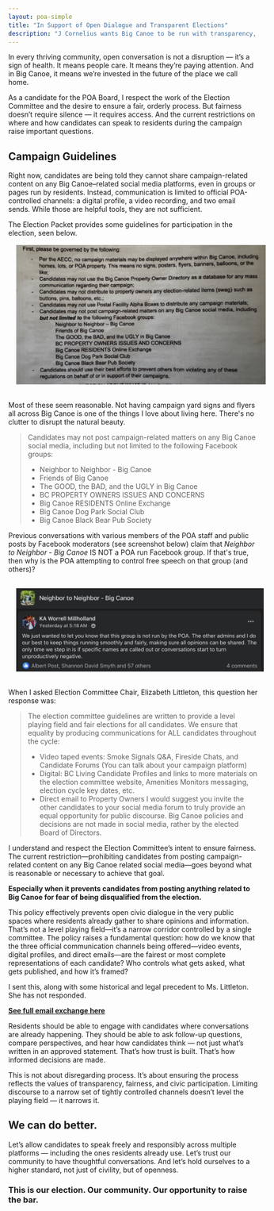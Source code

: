 ```yaml
---
layout: poa-simple
title: "In Support of Open Dialogue and Transparent Elections"
description: "J Cornelius wants Big Canoe to be run with transparency, accountability, and fiscal responsibility."
---
```


In every thriving community, open conversation is not a disruption — it’s a sign of health. It means people care. It means they’re paying attention. And in Big Canoe, it means we’re invested in the future of the place we call home.

As a candidate for the POA Board, I respect the work of the Election Committee and the desire to ensure a fair, orderly process. But fairness doesn’t require silence — it requires access. And the current restrictions on where and how candidates can speak to residents during the campaign raise important questions.

## Campaign Guidelines

Right now, candidates are being told they cannot share campaign-related content on any Big Canoe–related social media platforms, even in groups or pages run by residents. Instead, communication is limited to official POA-controlled channels: a digital profile, a video recording, and two email sends. While those are helpful tools, they are not sufficient.

The Election Packet provides some guidelines for participation in the election, seen below.
<img src="campaign-guidelines.jpeg" alt="Campaign Guidelines" width="600" style="margin:1rem;">

Most of these seem reasonable. Not having campaign yard signs and flyers all across Big Canoe is one of the things I love about living here. There's no clutter to disrupt the natural beauty.



> Candidates may not post campaign-related matters on any Big Canoe social media, including but not limited to the following Facebook groups:
> - Neighbor to Neighbor - Big Canoe
> - Friends of Big Canoe
> - The GOOD, the BAD, and the UGLY in Big Canoe
> - BC PROPERTY OWNERS ISSUES AND CONCERNS
> - Big Canoe RESIDENTS Online Exchange
> - Big Canoe Dog Park Social Club
> - Big Canoe Black Bear Pub Society

Previous conversations with various members of the POA staff and public posts by Facebook moderators (see screenshot below) claim that *Neighbor to Neighbor - Big Canoe* IS NOT a POA run Facebook group. If that's true, then why is the POA attempting to control free speech on that group (and others)?

<img src="n2n-not-poa-run.png" alt="Facebook post claiming N2N is not run by the POA" width="500" style="margin:1rem;">

When I asked Election Committee Chair, Elizabeth Littleton, this question her response was:

> The election committee guidelines are written to provide a level playing field and fair elections for all candidates.  We ensure that equality by producing communications for ALL candidates throughout the cycle:
> - Video taped events: Smoke Signals Q&A, Fireside Chats, and Candidate Forums (You can talk about your campaign platform)
> - Digital: BC Living Candidate Profiles and links to more materials on the election committee website, Amenities Monitors messaging, election cycle key dates, etc.
> - Direct email to Property Owners
>I would suggest you invite the other candidates to your social media forum to truly provide an equal opportunity for public discourse.  Big Canoe policies and decisions are not made in social media, rather by the elected Board of Directors.

I understand and respect the Election Committee’s intent to ensure fairness. The current restriction—prohibiting candidates from posting campaign-related content on any Big Canoe related social media—goes beyond what is reasonable or necessary to achieve that goal.

**Especially when it prevents candidates from posting anything related to Big Canoe for fear of being disqualified from the election.**

This policy effectively prevents open civic dialogue in the very public spaces where residents already gather to share opinions and information. That’s not a level playing field—it’s a narrow corridor controlled by a single committee. The policy raises a fundamental question: how do we know that the three official communication channels being offered—video events, digital profiles, and direct emails—are the fairest or most complete representations of each candidate? Who controls what gets asked, what gets published, and how it’s framed?

I sent this, along with some historical and legal precedent to Ms. Littleton. She has not responded.

**[See full email exchange here](public-campaign-discourse.pdf)**



Residents should be able to engage with candidates where conversations are already happening. They should be able to ask follow-up questions, compare perspectives, and hear how candidates think — not just what’s written in an approved statement. That’s how trust is built. That’s how informed decisions are made.

This is not about disregarding process. It’s about ensuring the process reflects the values of transparency, fairness, and civic participation. Limiting discourse to a narrow set of tightly controlled channels doesn’t level the playing field — it narrows it.

## We can do better.

Let’s allow candidates to speak freely and responsibly across multiple platforms — including the ones residents already use. Let’s trust our community to have thoughtful conversations. And let’s hold ourselves to a higher standard, not just of civility, but of openness.

### This is our election. Our community. Our opportunity to raise the bar.